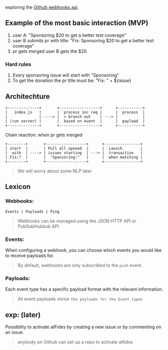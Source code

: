 exploring the [Github webhooks api](https://developer.github.com/v3/repos/hooks/).

## Example of the most basic interaction (MVP)

1. user A: "Sponsoring $20 to get a better test coverage"
2. user B submits pr with title: "Fix: Sponsoring $20 to get a better test coverage"
3. pr gets merged user B gets the $20

### Hard rules

1. Every sponsoring issue will start with "Sponsoring"
2. To get the donation the pr title must be: "Fix: " + ${issue}

## Architechture

```
+--------------+       +------------------+      +-----------+
|   index.js   |       |  process inc req |      |  process  |
|              | ----> |  > branch out    | ---> |           |
| (run server) |       |  based on event  |      |  payload  |
+--------------+       +------------------+      +-----------+
```

Chain reaction: when pr gets merged

```
+--------+       +------------------+      +----------------+
| start  |       | Pull all opened  |      |  Launch        |
|  with  | ----> | issues starting  | ---> |  transaction   |
| Fix:?  |       |  "Sponsoring:"   |      |  when matching |
+--------+       +------------------+      +----------------+
```

> We will worry about some NLP later

## Lexicon

### Webhooks:

```
Events | Payloads | Ping
```
> Webhooks can be managed using the JSON HTTP API or PubSubHubbub API

### Events:

When configuring a webhook, you can choose which events you would like to receive payloads for.

> By default, webhooks are only subscribed to the `push` event.

### Payloads:

Each event type has a specific payload format with the relevant information.

> All event payloads mirror `the payloads for the Event types`

## exp: (later)

Possibility to activate atFides by creating a new issue or by commenting on an issue.

> anybody on Github can set up a repo to activate atfides
